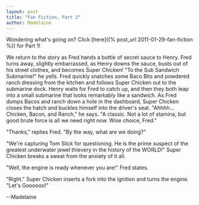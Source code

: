```yaml
---
layout: post
title: "Fan Fiction, Part 2"
author: Madelaine
---
```


Wondering what's going on?  Click [here]({% post_url 2011-01-29-fan-fiction %}) for Part 1!

We return to the story as Fred hands a bottle of secret sauce to Henry.  Fred turns away, slightly embarrassed, as Henry downs the sauce, busts out of his street clothes, and becomes Super Chicken!  "To the Sub Sandwich Submarine!" he yells.  Fred quickly snatches some Baco Bits and powdered ranch dressing from the kitchen and follows Super Chicken out to the submarine dock.  Henry waits for Fred to catch up, and then they both leap into a small submarine that looks remarkably like a sandwich.  As Fred dumps Bacos and ranch down a hole in the dashboard, Super Chicken closes the hatch and buckles himself into the driver's seat.  "Ahhhh... Chicken, Bacon, and Ranch," he says.  "A classic.  Not a lot of stamina, but good brute force is all we need right now.  Wise choice, Fred."

"Thanks," replies Fred. "By the way, what are we doing?"

"We're capturing Tom Slick for questioning.  He is the prime suspect of the greatest underwater jewel thievery in the history of the WORLD!" Super Chicken breaks a sweat from the anxiety of it all.

"Well, the engine is ready whenever you are!" Fred states.

"Right." Super Chicken inserts a fork into the ignition and turns the engine.  "Let's Goooooo!"

--Madelaine
